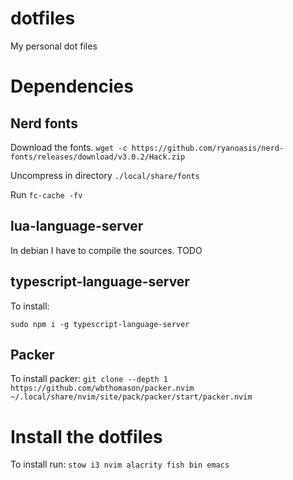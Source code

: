 # dotfiles
My personal dot files

# Dependencies

## Nerd fonts

Download the fonts.
```wget -c https://github.com/ryanoasis/nerd-fonts/releases/download/v3.0.2/Hack.zip```

Uncompress in directory ```./local/share/fonts```

Run ```fc-cache -fv```

## lua-language-server

In debian I have to compile the sources. TODO

## typescript-language-server

To install:

```sudo npm i -g typescript-language-server```

## Packer

To install packer:
```git clone --depth 1 https://github.com/wbthomason/packer.nvim ~/.local/share/nvim/site/pack/packer/start/packer.nvim```

# Install the dotfiles

To install run:
```stow i3 nvim alacrity fish bin emacs```

